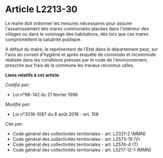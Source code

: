 # Article L2213-30

Le maire doit ordonner les mesures nécessaires pour assurer l'assainissement des mares communales placées dans l'intérieur
des villages ou dans le voisinage des habitations, dès lors que ces mares compromettent la salubrité publique.

A défaut du maire, le représentant de l'Etat dans le département peut, sur l'avis du conseil d'hygiène et après enquête de
commodo et incommodo réalisée dans les conditions prévues par le code de l'environnement, prescrire aux frais de la commune
les travaux reconnus utiles.

**Liens relatifs à cet article**

_Codifié par_:

  - Loi n°96-142 du 21 février 1996

_Modifié par_:

  - Loi n°2016-1087 du 8 août 2016 - art. 158

_Cité par_:

  - Code général des collectivités territoriales - art. L2321-2 (MMN)
  - Code général des collectivités territoriales - art. L2573-19 (V)
  - Code général des collectivités territoriales - art. L2574-4 (T)
  - Code général des collectivités territoriales - art. L5217-12-1 (MMN)
